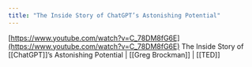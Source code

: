 ```yaml
---
title: "The Inside Story of ChatGPT’s Astonishing Potential"
---
```


[https://www.youtube.com/watch?v=C_78DM8fG6E](https://www.youtube.com/watch?v=C_78DM8fG6E)
The Inside Story of [[ChatGPT]]’s Astonishing Potential | [[Greg Brockman]] | [[TED]]
